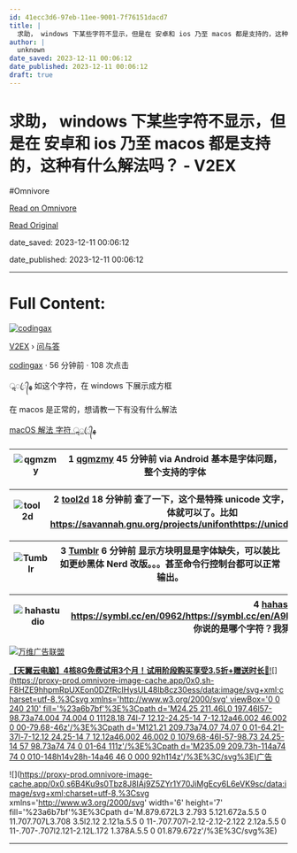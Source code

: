 ```yaml
---
id: 41ecc3d6-97eb-11ee-9001-7f76151dacd7
title: |
  求助， windows 下某些字符不显示，但是在 安卓和 ios 乃至 macos 都是支持的，这种有什么解法吗？ - V2EX
author: |
  unknown
date_saved: 2023-12-11 00:06:12
date_published: 2023-12-11 00:06:12
draft: true
---
```


# 求助， windows 下某些字符不显示，但是在 安卓和 ios 乃至 macos 都是支持的，这种有什么解法吗？ - V2EX
#Omnivore

[Read on Omnivore](https://omnivore.app/me/windows-ios-macos-v-2-ex-18c577ad6d5)

[Read Original](https://www.v2ex.com/t/999349)

date_saved: 2023-12-11 00:06:12

date_published: 2023-12-11 00:06:12

--- 

# Full Content: 

[![codingax](https://proxy-prod.omnivore-image-cache.app/73x0,sgofS--upXQE-ASDV5CxvZZvvQ2Dxkx26RI410h0Bfps/https://cdn.v2ex.com/avatar/d928/bd07/566243_xlarge.png?m=1641451317)](https://www.v2ex.com/member/codingax)

[V2EX](https://www.v2ex.com/)  › [问与答](https://www.v2ex.com/go/qna)

[codingax](https://www.v2ex.com/member/codingax) · 56 分钟前 · 108 次点击 

ॢꦿ᭄ﻬ 如这个字符，在 windows 下展示成方框

在 macos 是正常的，想请教一下有没有什么解法

[ macOS](https://www.v2ex.com/tag/macOS)[ 解法](https://www.v2ex.com/tag/%E8%A7%A3%E6%B3%95)[ 字符](https://www.v2ex.com/tag/%E5%AD%97%E7%AC%A6)[ ॢꦿ᭄ﻬ](https://www.v2ex.com/tag/%E0%A5%A2%EA%A6%BF%E1%AD%84%EF%BB%AC)

| ![qgmzmy](https://proxy-prod.omnivore-image-cache.app/0x0,sySPkRY5Nj2l2Ps0OSS_QtSxLBMScBBckuD4qfhCcHio/https://cdn.v2ex.com/avatar/41fd/65ae/657233_normal.png?m=1699526451) | 1 **[qgmzmy](https://www.v2ex.com/member/qgmzmy)** 45 分钟前 via Android 基本是字体问题，整个支持的字体 |
| ---------------------------------------------------------------------------------------------------------------------------------------------------------------------------- | ------------------------------------------------------------------------------------- |

| ![tool2d](https://proxy-prod.omnivore-image-cache.app/0x0,soBu9q39vBkTkY6A0fcPNUrRu_6oo9HfN34Tsq4gVbnc/https://cdn.v2ex.com/avatar/9e4b/c61b/561400_normal.png?m=1685524042) | 2 **[tool2d](https://www.v2ex.com/member/tool2d)** 18 分钟前 查了一下，这个是特殊 unicode 文字，换一个支持的字体就可以了。比如 <https://savannah.gnu.org/projects/unifont><https://unicd.net/char/A9BF> |
| ---------------------------------------------------------------------------------------------------------------------------------------------------------------------------- | ------------------------------------------------------------------------------------------------------------------------------------------------------------------------ |

| ![Tumblr](https://proxy-prod.omnivore-image-cache.app/0x0,sPGIWVct9Pkcp7OQy8CQV3Gtdq_cKbrM6Ck81rS7E-JM/https://cdn.v2ex.com/avatar/3122/ad46/344778_normal.png?m=1667449277) | 3 **[Tumblr](https://www.v2ex.com/member/Tumblr)** 6 分钟前 显示方块明显是字体缺失，可以装比如更纱黑体 Nerd 改版。。。甚至命令行控制台都可以正常输出。 |
| ---------------------------------------------------------------------------------------------------------------------------------------------------------------------------- | --------------------------------------------------------------------------------------------------------- |

| ![hahastudio](https://proxy-prod.omnivore-image-cache.app/0x0,s712-Dp5ZQyghS9FxKMDk5jq2QWQIqio7-kW25g3bCIM/https://cdn.v2ex.com/avatar/d45e/7490/25065_normal.png?m=1411265722) | 4 **[hahastudio](https://www.v2ex.com/member/hahastudio)** 5 分钟前 <https://symbl.cc/en/0962/><https://symbl.cc/en/A9BF/><https://symbl.cc/en/1B44/><https://symbl.cc/en/FEEC/>你说的是哪个字符？我猜是第 3 个解决办法，找字体呗 |
| ------------------------------------------------------------------------------------------------------------------------------------------------------------------------------- | ------------------------------------------------------------------------------------------------------------------------------------------------------------------------------------------------------- |

[](https://wwads.cn/click/bait)[![万维广告联盟](https://proxy-prod.omnivore-image-cache.app/130x0,sJj-m7-BqpMma4LNUakZQ3yglN4KMGITtmIbpSM52FfY/https://cdn.wwads.cn/creatives/BxggxkTpCskMakRFy6ULtw7ZRcqABN83j1KPAQrq.jpg)](https://wwads.cn/click/bundle?code=AVUFV9NAjPcF2ySXOY4TPJGFnOKsoI)

[**【天翼云电脑】4核8G免费试用3个月！**试用阶段购买**享受3.5折+赠送时长🎁**](https://wwads.cn/click/bundle?code=AVUFV9NAjPcF2ySXOY4TPJGFnOKsoI)[![](https://proxy-prod.omnivore-image-cache.app/0x0,sh-F8HZE9hhpmRpUXEon0DZfRcIHysUL48lb8cz30ess/data:image/svg+xml;charset=utf-8,%3Csvg xmlns='http://www.w3.org/2000/svg' viewBox='0 0 240 210' fill='%23a6b7bf'%3E%3Cpath d='M24.25 211.46L0 197.46l57-98.73a74.004 74.004 0 11128.18 74l-7 12.12-24.25-14 7-12.12a46.002 46.002 0 00-79.68-46z'/%3E%3Cpath d='M121.21 209.73a74.07 74.07 0 01-64.21-37l-7-12.12 24.25-14 7 12.12a46.002 46.002 0 1079.68-46l-57-98.73 24.25-14 57 98.73a74 74 0 01-64 111z'/%3E%3Cpath d='M235.09 209.73h-114a74 74 0 010-148h14v28h-14a46 46 0 000 92h114z'/%3E%3C/svg%3E)广告](https://wwads.cn/?utm%5Fsource=property-124&utm%5Fmedium=footer "点击了解万维广告联盟")

![](https://proxy-prod.omnivore-image-cache.app/0x0,s6B4Ku9s0Tbz8J8IAj9Z5ZYr1Y70JiMgEcy6L6eVK9sc/data:image/svg+xml;charset=utf-8,%3Csvg xmlns='http://www.w3.org/2000/svg' width='6' height='7' fill='%23a6b7bf'%3E%3Cpath d='M.879.672L3 2.793 5.121.672a.5.5 0 11.707.707L3.708 3.5l2.12 2.121a.5.5 0 11-.707.707l-2.12-2.12-2.122 2.12a.5.5 0 11-.707-.707l2.121-2.12L.172 1.378A.5.5 0 01.879.672z'/%3E%3C/svg%3E)

---

